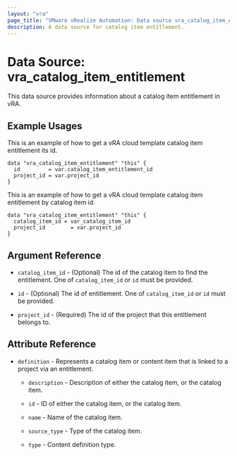 ```yaml
---
layout: "vra"
page_title: "VMware vRealize Automation: Data source vra_catalog_item_entitlement"
description: A data source for catalog item entitlement.
---
```


# Data Source: vra\_catalog\_item\_entitlement

This data source provides information about a catalog item entitlement in vRA.

## Example Usages

This is an example of how to get a vRA cloud template catalog item entitlement its id.

```hcl
data "vra_catalog_item_entitlement" "this" {
  id         = var.catalog_item_entitlement_id
  project_id = var.project_id
}
```

This is an example of how to get a vRA cloud template catalog item entitlement by catalog item id.

```hcl
data "vra_catalog_item_entitlement" "this" {
  catalog_item_id = var_catalog_item_id
  project_id        = var.project_id
}
```


## Argument Reference

* `catalog_item_id` - (Optional) The id of the catalog item to find the entitlement. One of `catalog_item_id` or `id` must be provided.

* `id` - (Optional) The id of entitlement. One of `catalog_item_id` or `id` must be provided.

* `project_id` - (Required) The id of the project that this entitlement belongs to.


## Attribute Reference

* `definition` - Represents a catalog item or content item that is linked to a project via an entitlement.

    * `description` - Description of either the catalog item, or the catalog item.

    * `id` - ID of either the catalog item, or the catalog item.

    * `name` - Name of the catalog item.

    * `source_type` - Type of the catalog item.

    * `type` - Content definition type.
